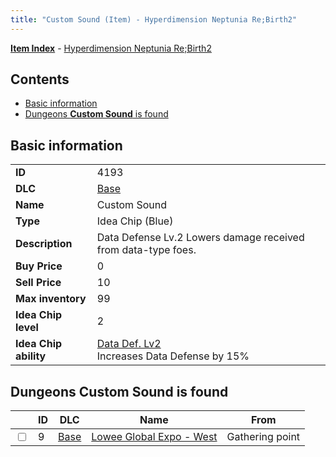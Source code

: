 ```yaml
---
title: "Custom Sound (Item) - Hyperdimension Neptunia Re;Birth2"
---
```


[**Item Index**](/neptunia/rb2/item/index.html) - [Hyperdimension Neptunia Re;Birth2](/neptunia/rb2)

## Contents

- [Basic information](#basic-information)
- [Dungeons **Custom Sound** is found](#dungeons-custom-sound-is-found)

## Basic information

|   |   |
| -- | -- |
| **ID** | 4193 |
| **DLC** | [Base](/neptunia/rb2/dlc/0-base.html) |
| **Name** | Custom Sound |
| **Type** | Idea Chip (Blue) |
| **Description** | Data Defense Lv.2 Lowers damage received from data-type foes. |
| **Buy Price** | 0 |
| **Sell Price** | 10 |
| **Max inventory** | 99 |
| **Idea Chip level** | 2 |
| **Idea Chip ability** | [Data Def. Lv2](/neptunia/rb2/ability/0-9592-data-def-lv2.html)<br />Increases Data Defense by 15% |

## Dungeons **Custom Sound** is found

|    | ID | DLC | Name | From |
| -- | -- | --- | ---- | ---- |
| <input type="checkbox" id="rb2-dungeon-0-9" class="trackbox" /> | 9 | [Base](/neptunia/rb2/dlc/0-base.html) | [Lowee Global Expo - West](/neptunia/rb2/dungeon/0-9-lowee-global-expo-west.html) | Gathering point |